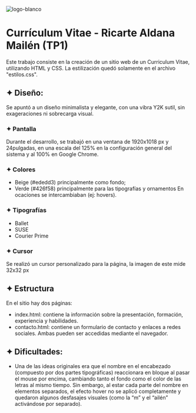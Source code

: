 ![logo-blanco](https://github.com/user-attachments/assets/245d7dde-5890-4684-be4b-5f5878d35d91)
# Currículum Vitae - Ricarte Aldana Mailén (TP1)
Este trabajo consiste en la creación de un sitio web de un Curriculum Vitae, utilizando HTML y CSS.
La estilización quedó solamente en el archivo "estilos.css".

## ✦︎ Diseño:
Se apuntó a un diseño minimalista y elegante, con una vibra Y2K sutil, sin exageraciones ni sobrecarga visual.

### ✦︎ Pantalla
Durante el desarrollo, se trabajó en una ventana de 1920x1018 px y 24pulgadas, en una escala del 125% en la configuración general del sistema y al 100% en Google Chrome.

### ✦︎ Colores
- Beige (#ededd3) principalmente como fondo;
- Verde (#426f58) principalmente para las tipografías y ornamentos
En ocaciones se intercambiaban (ej: hovers).

### ✦︎ Tipografías
- Ballet
- SUSE
- Courier Prime

### ✦︎ Cursor
Se realizó un cursor personalizado para la página, la imagen de este mide 32x32 px


## ✦︎ Estructura
En el sitio hay dos páginas:
- index.html: contiene la información sobre la presentación, formación, experiencia y habilidades.
- contacto.html: contiene un formulario de contacto y enlaces a redes sociales.
Ambas pueden ser accedidas mediante el navegador.

## ✦︎ Dificultades:
- Una de las ideas originales era que el nombre en el encabezado (compuesto por dos partes tipográficas) reaccionara en bloque al pasar el mouse por encima, cambiando tanto el fondo como el color de las letras al mismo tiempo.
Sin embargo, al estar cada parte del nombre en elementos separados, el efecto hover no se aplicó completamente y quedaron algunos desfasajes visuales (como la “m” y el “ailén” activándose por separado).
